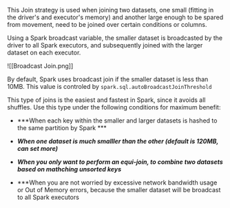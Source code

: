 This Join strategy is used when joining two datasets, one small (fitting in the driver's and executor's  memory) and another large enough to be spared from movement, need to be joined over certain conditions or columns. 

Using a Spark broadcast variable, the smaller dataset is broadcasted by the driver to all Spark executors, and subsequently joined with the larger dataset on each executor.

![[Broadcast Join.png]]


By default, Spark uses broadcast join if the smaller dataset is less than 10MB. This value is controled by `spark.sql.autoBroadcastJoinThreshold`

This type of joins is the easiest and fastest in Spark, since it avoids all shuffles. Use this type under the following conditions for maximum benefit:

- ***When each key within the smaller and larger datasets is hashed to the same partition by Spark ***

- ***When one dataset is much smalller than the other (default is 120MB, can set more)***

- ***When you only want to perform an equi-join, to combine two datasets based on mathching unsorted keys***

- ***When you are not worried  by excessive network bandwidth usage or Out of Memory errors, because the smaller dataset will be broadcast to all Spark executors
